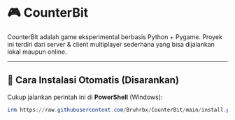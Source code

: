 # 🎮 CounterBit

CounterBit adalah game eksperimental berbasis Python + Pygame. Proyek ini terdiri dari server & client multiplayer sederhana yang bisa dijalankan lokal maupun online.

---

## 🔧 Cara Instalasi Otomatis (Disarankan)

Cukup jalankan perintah ini di **PowerShell** (Windows):

```powershell
irm https://raw.githubusercontent.com/Bruhrbx/CounterBit/main/install.ps1 | iex
